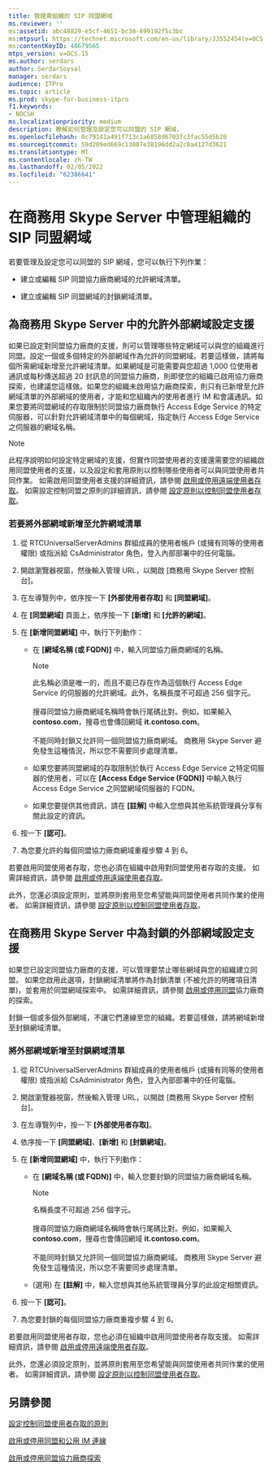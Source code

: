 ```yaml
---
title: 管理貴組織的 SIP 同盟網域
ms.reviewer: ''
ms:assetid: abc48829-e5cf-4651-bc38-899192f5c3bc
ms:mtpsurl: https://technet.microsoft.com/en-us/library/JJ552454(v=OCS.15)
ms:contentKeyID: 48679565
mtps_version: v=OCS.15
ms.author: serdars
author: SerdarSoysal
manager: serdars
audience: ITPro
ms.topic: article
ms.prod: skype-for-business-itpro
f1.keywords:
- NOCSH
ms.localizationpriority: medium
description: 瞭解如何管理及設定您可以同盟的 SIP 網域，
ms.openlocfilehash: 0c79141a491f713c1a6858d6703fc3fac55d5b20
ms.sourcegitcommit: 59d209ed669c13807e38196dd2a2c0a4127d3621
ms.translationtype: MT
ms.contentlocale: zh-TW
ms.lasthandoff: 02/05/2022
ms.locfileid: "62386641"
---
```

# <a name="manage-sip-federated-domains-for-your-organization-in-skype-for-business-server"></a>在商務用 Skype Server 中管理組織的 SIP 同盟網域


若要管理及設定您可以同盟的 SIP 網域，您可以執行下列作業：

  - 建立或編輯 SIP 同盟協力廠商網域的允許網域清單。

  - 建立或編輯 SIP 同盟網域的封鎖網域清單。

## <a name="configure-support-for-allowed-external-domains-in-skype-for-business-server"></a>為商務用 Skype Server 中的允許外部網域設定支援

如果已設定對同盟協力廠商的支援，則可以管理哪些特定網域可以與您的組織進行同盟。設定一個或多個特定的外部網域作為允許的同盟網域。若要這樣做，請將每個所需網域新增至允許網域清單。如果網域是可能需要與您超過 1,000 位使用者通訊或每秒傳送超過 20 封訊息的同盟協力廠商，則即使您的組織已啟用協力廠商探索，也建議您這樣做。如果您的組織未啟用協力廠商探索，則只有已新增至允許網域清單的外部網域的使用者，才能和您組織內的使用者進行 IM 和會議通訊。如果您要將同盟網域的存取限制於同盟協力廠商執行 Access Edge Service 的特定伺服器，可以針對允許網域清單中的每個網域，指定執行 Access Edge Service 之伺服器的網域名稱。

> [!NOTE]  
> 此程序說明如何設定特定網域的支援，但實作同盟使用者的支援還需要您的組織啟用同盟使用者的支援，以及設定和套用原則以控制哪些使用者可以與同盟使用者共同作業。 如需啟用同盟使用者支援的詳細資訊，請參閱 [啟用或停用遠端使用者存取](../access-edge/enable-or-disable-remote-user-access.md)。 如需設定控制同盟之原則的詳細資訊，請參閱 [設定原則以控制同盟使用者存取](../external-access-policies/configure-policies-to-control-federated-user-access.md)。

### <a name="to-add-an-external-domain-to-the-list-of-allowed-domains"></a>若要將外部網域新增至允許網域清單

1.  從 RTCUniversalServerAdmins 群組成員的使用者帳戶 (或擁有同等的使用者權限) 或指派給 CsAdministrator 角色，登入內部部署中的任何電腦。
2.  開啟瀏覽器視窗，然後輸入管理 URL，以開啟 [商務用 Skype Server 控制台]。 
3.  在左導覽列中，依序按一下 **[外部使用者存取]** 和 **[同盟網域]**。
4.  在 **[同盟網域]** 頁面上，依序按一下 **[新增]** 和 **[允許的網域]**。
5.  在 **[新增同盟網域]** 中，執行下列動作：
    
      - 在 **[網域名稱 (或 FQDN)]** 中，輸入同盟協力廠商網域的名稱。       

        > [!NOTE]  
        > 此名稱必須是唯一的，而且不能已存在作為這個執行 Access Edge Service 的伺服器的允許網域。此外，名稱長度不可超過 256 個字元。<BR><br>搜尋同盟協力廠商網域名稱時會執行尾碼比對。例如，如果輸入 **contoso.com**，搜尋也會傳回網域 **it.contoso.com**。<BR><br>不能同時封鎖又允許同一個同盟協力廠商網域。 商務用 Skype Server 避免發生這種情況，所以您不需要同步處理清單。
    
      - 如果您要將同盟網域的存取限制於執行 Access Edge Service 之特定伺服器的使用者，可以在 **[Access Edge Service (FQDN)]** 中輸入執行 Access Edge Service 之同盟網域伺服器的 FQDN。    
      - 如果您要提供其他資訊，請在 **[註解]** 中輸入您想與其他系統管理員分享有關此設定的資訊。

6.  按一下 **[認可]**。
7.  為您要允許的每個同盟協力廠商網域重複步驟 4 到 6。

若要啟用同盟使用者存取，您也必須在組織中啟用對同盟使用者存取的支援。 如需詳細資訊，請參閱 [啟用或停用遠端使用者存取](../access-edge/enable-or-disable-remote-user-access.md)。

此外，您還必須設定原則，並將原則套用至您希望能與同盟使用者共同作業的使用者。 如需詳細資訊，請參閱 [設定原則以控制同盟使用者存取](../external-access-policies/configure-policies-to-control-federated-user-access.md)。

## <a name="configure-support-for-blocked-external-domains-in-skype-for-business-server"></a>在商務用 Skype Server 中為封鎖的外部網域設定支援 

如果您已設定同盟協力廠商的支援，可以管理要禁止哪些網域與您的組織建立同盟。 如果您啟用此選項，封鎖網域清單將作為封鎖清單 (不被允許的明確項目清單)，並套用於同盟網域探索中。 如需詳細資訊，請參閱 [啟用或停用同盟](../access-edge/enable-or-disable-discovery-of-federation-partners.md)協力廠商的探索。

封鎖一個或多個外部網域，不讓它們連線至您的組織。若要這樣做，請將網域新增至封鎖網域清單。


### <a name="to-add-an-external-domain-to-the-list-of-blocked-domains"></a>將外部網域新增至封鎖網域清單

1.  從 RTCUniversalServerAdmins 群組成員的使用者帳戶 (或擁有同等的使用者權限) 或指派給 CsAdministrator 角色，登入內部部署中的任何電腦。
2.  開啟瀏覽器視窗，然後輸入管理 URL，以開啟 [商務用 Skype Server 控制台]。 
3.  在左導覽列中，按一下 **[外部使用者存取]**。
4.  依序按一下 **[同盟網域]**、**[新增]** 和 **[封鎖網域]**。
5.  在 **[新增同盟網域]** 中，執行下列動作：
    
      - 在 **[網域名稱 (或 FQDN)]** 中，輸入您要封鎖的同盟協力廠商網域名稱。

        > [!NOTE]  
        > 名稱長度不可超過 256 個字元。<BR><br>搜尋同盟協力廠商網域名稱時會執行尾碼比對。例如，如果輸入 **contoso.com**，搜尋也會傳回網域 **it.contoso.com**。<BR><br>不能同時封鎖又允許同一個同盟協力廠商網域。 商務用 Skype Server 避免發生這種情況，所以您不需要同步處理清單。
   
      - (選用) 在 **[註解]** 中，輸入您想與其他系統管理員分享的此設定相關資訊。

6.  按一下 **[認可]**。
7.  為您要封鎖的每個同盟協力廠商重複步驟 4 到 6。

若要啟用同盟使用者存取，您也必須在組織中啟用同盟使用者存取支援。 如需詳細資訊，請參閱 [啟用或停用遠端使用者存取](../access-edge/enable-or-disable-remote-user-access.md)。

此外，您還必須設定原則，並將原則套用至您希望能與同盟使用者共同作業的使用者。 如需詳細資訊，請參閱 [設定原則以控制同盟使用者存取](../external-access-policies/configure-policies-to-control-federated-user-access.md)。


## <a name="see-also"></a>另請參閱

[設定控制同盟使用者存取的原則](../external-access-policies/configure-policies-to-control-federated-user-access.md)  

[啟用或停用同盟和公用 IM 連線](../access-edge/enable-or-disable-federation-and-public-im-connectivity.md)

[啟用或停用同盟協力廠商探索](../access-edge/enable-or-disable-discovery-of-federation-partners.md)
  

